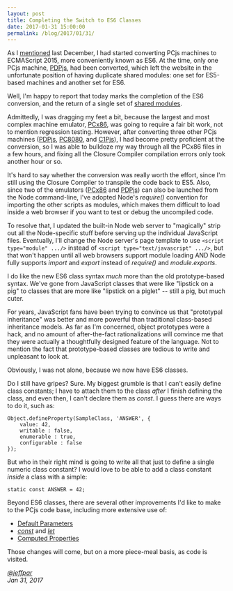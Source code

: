 ```yaml
---
layout: post
title: Completing the Switch to ES6 Classes
date: 2017-01-31 15:00:00
permalink: /blog/2017/01/31/
---
```


As I [mentioned](/blog/2016/12/30/) last December, I had started converting PCjs machines to ECMAScript 2015, more
conveniently known as ES6.  At the time, only one PCjs machine, [PDPjs](/modules/pdp11/), had been converted, which
left the website in the unfortunate position of having duplicate shared modules: one set for ES5-based machines
and another set for ES6.

Well, I'm happy to report that today marks the completion of the ES6 conversion, and the return of a single set of
[shared modules](/modules/shared/lib/).

Admittedly, I was dragging my feet a bit, because the largest and most complex machine emulator, [PCx86](/modules/pcx86/),
was going to require a fair bit work, not to mention regression testing.  However, after converting three other
PCjs machines ([PDPjs](/modules/pdp11/), [PC8080](/modules/pc8080/), and [C1Pjs](/modules/c1pjs/)), I had become
pretty proficient at the conversion, so I was able to bulldoze my way through all the PCx86 files in a few hours,
and fixing all the Closure Compiler compilation errors only took another hour or so.

It's hard to say whether the conversion was really worth the effort, since I'm still using the Closure Compiler to
transpile the code back to ES5.  Also, since two of the emulators ([PCx86](/modules/pcx86/) and [PDPjs](/modules/pdp11/))
can also be launched from the Node command-line, I've adopted Node's *require()* convention for importing the other
scripts as modules, which makes them difficult to load inside a web browser if you want to test or debug the uncompiled
code.

To resolve that, I updated the built-in Node web server to "magically" strip out all the Node-specific stuff before
serving up the individual JavaScript files.  Eventually, I'll change the Node server's page template to use
`<script type="module" .../>` instead of `<script type="text/javascript" .../>`, but that won't happen until all
web browsers support module loading AND Node fully supports *import* and *export* instead of *require()* and
*module.exports*.

I do like the new ES6 class syntax *much* more than the old prototype-based syntax.  We've gone from JavaScript classes
that were like "lipstick on a pig" to classes that are more like "lipstick on a piglet" -- still a pig, but much cuter.

For years, JavaScript fans have been trying to convince us that "prototypal inheritance" was better and more powerful
than traditional class-based inheritance models.  As far as I'm concerned, object prototypes were a hack, and no amount
of after-the-fact rationalizations will convince me that they were actually a thoughtfully designed feature of the
language.  Not to mention the fact that prototype-based classes are tedious to write and unpleasant to look at.

Obviously, I was not alone, because we now have ES6 classes.

Do I still have gripes?  Sure.  My biggest grumble is that I can't easily define class constants; I have to attach them
to the class *after* I finish defining the class, and even then, I can't declare them as *const*.  I guess there are
ways to do it, such as:

	Object.defineProperty(SampleClass, 'ANSWER', {
		value: 42,
		writable : false,
		enumerable : true,
		configurable : false
	});

But who in their right mind is going to write all that just to define a single numeric class constant?  I would love to
be able to add a class constant *inside* a class with a simple: 

	static const ANSWER = 42;

Beyond ES6 classes, there are several other improvements I'd like to make to the PCjs code base, including more
extensive use of:

- [Default Parameters](https://developer.mozilla.org/en-US/docs/Web/JavaScript/Reference/Functions/Default_parameters)
- *[const](https://developer.mozilla.org/en-US/docs/Web/JavaScript/Reference/Statements/const)* and *[let](https://developer.mozilla.org/en-US/docs/Web/JavaScript/Reference/Statements/let)*
- [Computed Properties](https://developer.mozilla.org/en-US/docs/Web/JavaScript/Reference/Operators/Object_initializer#Computed_property_names)

Those changes will come, but on a more piece-meal basis, as code is visited.

*[@jeffpar](http://twitter.com/jeffpar)*  
*Jan 31, 2017*

